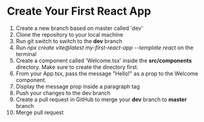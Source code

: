 # Create Your First React App

1. Create a new branch based on master called 'dev'
2. Clone the repository to your local machine
3. Run git switch to switch to the **dev** branch
4. Run _npx create vite@latest my-first-react-app --template react_ on the terminal
5. Create a component called 'Welcome.tsx' inside the **src/components** directory. Make sure to create the directory first.
6. From your App.tsx, pass the message "Hello!" as a prop to the Welcome component.
7. Display the message prop inside a paragraph tag
8. Push your changes to the dev branch
9. Create a pull request in GitHub to merge your **dev** branch to **master** branch
10. Merge pull request
